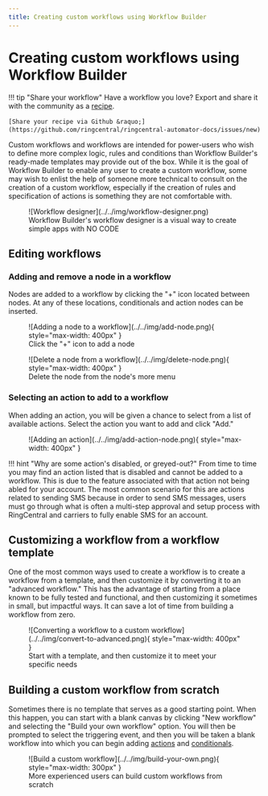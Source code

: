 ```yaml
---
title: Creating custom workflows using Workflow Builder
---
```


# Creating custom workflows using Workflow Builder

!!! tip "Share your workflow"
    Have a workflow you love? Export and share it with the community as a [recipe](../index.md#recipes).
	
	[Share your recipe via Github &raquo;](https://github.com/ringcentral/ringcentral-automator-docs/issues/new)

Custom workflows and workflows are intended for power-users who wish to define more complex logic, rules and conditions than Workflow Builder's ready-made templates may provide out of the box. While it is the goal of Workflow Builder to enable any user to create a custom workflow, some may wish to enlist the help of someone more technical to consult on the creation of a custom workflow, especially if the creation of rules and specification of actions is something they are not comfortable with. 

<figure markdown>
  ![Workflow designer](../../img/workflow-designer.png)
  <figcaption>Workflow Builder's workflow designer is a visual way to create simple apps with NO CODE</figcaption>
</figure>

## Editing workflows

### Adding and remove a node in a workflow

Nodes are added to a workflow by clicking the "+" icon located between nodes. At any of these locations, conditionals and action nodes can be inserted. 

<figure markdown>
  ![Adding a node to a workflow](../../img/add-node.png){ style="max-width: 400px" }
  <figcaption>Click the "+" icon to add a node</figcaption>
</figure>

<figure markdown>
  ![Delete a node from a workflow](../../img/delete-node.png){ style="max-width: 400px" }
  <figcaption>Delete the node from the node's more menu</figcaption>
</figure>

### Selecting an action to add to a workflow

When adding an action, you will be given a chance to select from a list of available actions. Select the action you want to add and click "Add." 

<figure markdown>
  ![Adding an action](../../img/add-action-node.png){ style="max-width: 400px" }
  <figcaption></figcaption>
</figure>

!!! hint "Why are some action's disabled, or greyed-out?"
    From time to time you may find an action listed that is disabled and cannot be added to a workflow. This is due to the feature associated with that action not being abled for your account. The most common scenario for this are actions related to sending SMS because in order to send SMS messages, users must go through what is often a multi-step approval and setup process with RingCentral and carriers to fully enable SMS for an account. 

## Customizing a workflow from a workflow template

One of the most common ways used to create a workflow is to create a workflow from a template, and then customize it by converting it to an "advanced workflow." This has the advantage of starting from a place known to be fully tested and functional, and then customizing it sometimes in small, but impactful ways. It can save a lot of time from building a workflow from zero.

<figure markdown>
  ![Converting a workflow to a custom workflow](../../img/convert-to-advanced.png){ style="max-width: 400px" }
  <figcaption>Start with a template, and then customize it to meet your specific needs</figcaption>
</figure>

## Building a custom workflow from scratch

Sometimes there is no template that serves as a good starting point. When this happen, you can start with a blank canvas by clicking "New workflow" and selecting the "Build your own workflow" option. You will then be prompted to select the triggering event, and then you will be taken a blank workflow into which you can begin adding [actions](./actions/index.md) and [conditionals](./conditionals.md).

<figure markdown>
  ![Build a custom workflow](../../img/build-your-own.png){ style="max-width: 300px" }
  <figcaption>More experienced users can build custom workflows from scratch</figcaption>
</figure>


